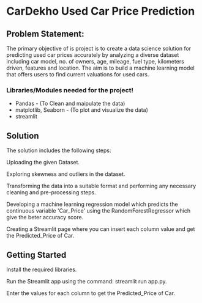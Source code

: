# CarDekho Used Car Price Prediction


## Problem Statement:

The primary objective of is project is to create a data science solution for predicting used car prices accurately by analyzing a diverse dataset including car model, no. of owners, age, mileage, fuel type, kilometers driven, features and location. The aim is to build a machine learning model that offers users to find current valuations for used cars.


### Libraries/Modules needed for the project!

- Pandas - (To Clean and maipulate the data)
- matplotlib, Seaborn - (To plot and visualize the data)
- streamlit

## Solution

The solution includes the following steps:

Uploading the given Dataset.

Exploring skewness and outliers in the dataset.

Transforming the data into a suitable format and performing any necessary cleaning and pre-processing steps.

Developing a machine learning regression model which predicts the continuous variable 'Car_Price' using the RandomForestRegressor which give the beter accuracy score.

Creating a Streamlit page where you can insert each column value and get the Predicted_Price of Car.


## Getting Started


Install the required libraries.

Run the Streamlit app using the command: streamlit run app.py.

Enter the values for each column to get the Predicted_Price of Car.
